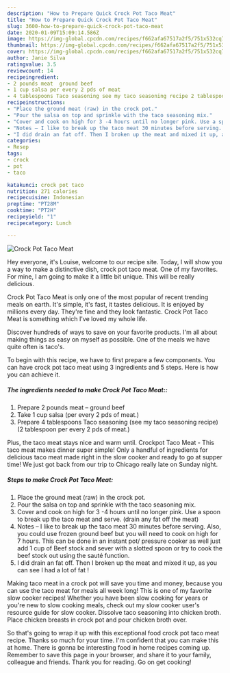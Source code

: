```yaml
---
description: "How to Prepare Quick Crock Pot Taco Meat"
title: "How to Prepare Quick Crock Pot Taco Meat"
slug: 3600-how-to-prepare-quick-crock-pot-taco-meat
date: 2020-01-09T15:09:14.586Z
image: https://img-global.cpcdn.com/recipes/f662afa67517a2f5/751x532cq70/crock-pot-taco-meat-recipe-main-photo.jpg
thumbnail: https://img-global.cpcdn.com/recipes/f662afa67517a2f5/751x532cq70/crock-pot-taco-meat-recipe-main-photo.jpg
cover: https://img-global.cpcdn.com/recipes/f662afa67517a2f5/751x532cq70/crock-pot-taco-meat-recipe-main-photo.jpg
author: Janie Silva
ratingvalue: 3.5
reviewcount: 14
recipeingredient:
- 2 pounds meat  ground beef
- 1 cup salsa per every 2 pds of meat
- 4 tablespoons Taco seasoning see my taco seasoning recipe 2 tablespoon per every 2 pds of meat
recipeinstructions:
- "Place the ground meat (raw) in the crock pot."
- "Pour the salsa on top and sprinkle with the taco seasoning mix."
- "Cover and cook on high for 3 -4 hours until no longer pink. Use a spoon to break up the taco meat and serve. (drain any fat off the meat)"
- "Notes – I like to break up the taco meat 30 minutes before serving. Also, you could use frozen ground beef but you will need to cook on high for 7 hours. This can be done in an instant pot/ pressure cooker as well just add 1 cup of Beef stock and sever with a slotted spoon or try to cook the beef stock out using the sauté function."
- "I did drain an fat off. Then I broken up the meat and mixed it up, as you can see I had a lot of fat !"
categories:
- Resep
tags:
- crock
- pot
- taco

katakunci: crock pot taco
nutrition: 271 calories
recipecuisine: Indonesian
preptime: "PT28M"
cooktime: "PT2H"
recipeyield: "1"
recipecategory: Lunch

---
```



![Crock Pot Taco Meat](https://img-global.cpcdn.com/recipes/f662afa67517a2f5/751x532cq70/crock-pot-taco-meat-recipe-main-photo.jpg)

Hey everyone, it's Louise, welcome to our recipe site. Today, I will show you a way to make a distinctive dish, crock pot taco meat. One of my favorites. For mine, I am going to make it a little bit unique. This will be really delicious.

Crock Pot Taco Meat is only one of the most popular of recent trending meals on earth. It's simple, it's fast, it tastes delicious. It is enjoyed by millions every day. They're fine and they look fantastic. Crock Pot Taco Meat is something which I've loved my whole life.

Discover hundreds of ways to save on your favorite products. I&#39;m all about making things as easy on myself as possible. One of the meals we have quite often is taco&#39;s.


To begin with this recipe, we have to first prepare a few components. You can have crock pot taco meat using 3 ingredients and 5 steps. Here is how you can achieve it.

##### The ingredients needed to make Crock Pot Taco Meat::

1. Prepare 2 pounds meat – ground beef
1. Take 1 cup salsa (per every 2 pds of meat.)
1. Prepare 4 tablespoons Taco seasoning (see my taco seasoning recipe) (2 tablespoon per every 2 pds of meat.)


Plus, the taco meat stays nice and warm until. Crockpot Taco Meat - This taco meat makes dinner super simple! Only a handful of ingredients for delicious taco meat made right in the slow cooker and ready to go at supper time! We just got back from our trip to Chicago really late on Sunday night. 

##### Steps to make Crock Pot Taco Meat:

1. Place the ground meat (raw) in the crock pot.
1. Pour the salsa on top and sprinkle with the taco seasoning mix.
1. Cover and cook on high for 3 -4 hours until no longer pink. Use a spoon to break up the taco meat and serve. (drain any fat off the meat)
1. Notes – I like to break up the taco meat 30 minutes before serving. Also, you could use frozen ground beef but you will need to cook on high for 7 hours. This can be done in an instant pot/ pressure cooker as well just add 1 cup of Beef stock and sever with a slotted spoon or try to cook the beef stock out using the sauté function.
1. I did drain an fat off. Then I broken up the meat and mixed it up, as you can see I had a lot of fat !


Making taco meat in a crock pot will save you time and money, because you can use the taco meat for meals all week long! This is one of my favorite slow cooker recipes! Whether you have been slow cooking for years or you&#39;re new to slow cooking meals, check out my slow cooker user&#39;s resource guide for slow cooker. Dissolve taco seasoning into chicken broth. Place chicken breasts in crock pot and pour chicken broth over. 

So that's going to wrap it up with this exceptional food crock pot taco meat recipe. Thanks so much for your time. I'm confident that you can make this at home. There is gonna be interesting food in home recipes coming up. Remember to save this page in your browser, and share it to your family, colleague and friends. Thank you for reading. Go on get cooking!
